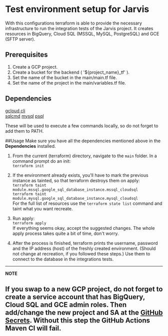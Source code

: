 # Test environment setup for Jarvis

With this configurations terraform is able to provide the necessary infrastructure to run the integration tests of the Jarvis project.
It creates resources in BigQuery, Cloud SQL (MSSQL, MySQL, PostgreSQL) and GCE (SFTP server).

## Prerequisites
1. Create a GCP project.
2. Create a bucket for the backend ( '${project_name}_tf' ).
3. Set the name of the bucket in the main/main.tf file.
4. Set the name of the project in the main/variables.tf file.

## Dependencies

[gcloud cli](https://cloud.google.com/sdk/gcloud/)  
[sqlcmd](https://docs.microsoft.com/en-us/sql/linux/sql-server-linux-setup-tools?view=sql-server-2017)
[mysql](https://docs.oracle.com/javacomponents/advanced-management-console-2/install-guide/mysql-database-installation-and-configuration-advanced-management-console.htm#JSAMI116)
[psql](https://www.postgresql.org/docs/11/tutorial-install.html)  

These will be used to execute a few commands locally, so do not forget to add them to PATH.

##Usage
Make sure you have all the dependencies mentioned above in the **Dependencies** installed.

1. From the current (terraform) directory, navigate to the `main` folder. 
   In a command prompt do an init:  
   `terraform init`
   
2. If the environment already exists, you'll have to mark the previous instance as tainted, so that terraform destroys them on apply:  
   `terraform taint module.mssql.google_sql_database_instance.mssql_cloudsql`  
   `terraform taint module.mysql.google_sql_database_instance.mysql_cloudsql`  
   For the full list of resources use the `terraform state list` command and taint what you want recreate.

2. Run apply:   
   `terraform apply`  
   If everything seems okay, accept the suggested changes. 
   The whole apply process takes quite a bit of time, don't worry. 
    
3. After the process is finished, terraform prints the username, password and the IP address (host) of the freshly created environment.
   (Should not change at recreation, if you followed these steps.) 
   Use them to connect to the database in the integrations tests.
   
 ---
 **NOTE**
 
 If you swap to a new GCP project, do not forget to create a service account that has BigQuery, Cloud SQL and GCE admin roles.
 Then add/change the new project and SA at the [GitHub Secrets](https://github.com/aliz-ai/jarvis/settings/secrets/actions).
 Without this step the GitHub Actions Maven CI will fail.
 ---
